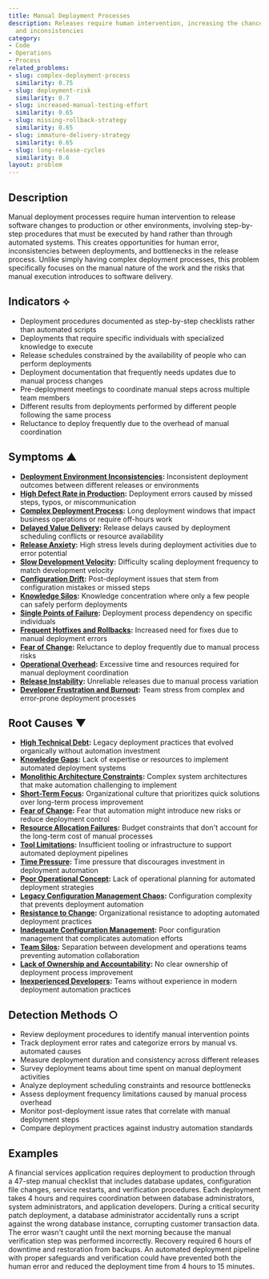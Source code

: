 ```yaml
---
title: Manual Deployment Processes
description: Releases require human intervention, increasing the chance for mistakes
  and inconsistencies
category:
- Code
- Operations
- Process
related_problems:
- slug: complex-deployment-process
  similarity: 0.75
- slug: deployment-risk
  similarity: 0.7
- slug: increased-manual-testing-effort
  similarity: 0.65
- slug: missing-rollback-strategy
  similarity: 0.65
- slug: immature-delivery-strategy
  similarity: 0.65
- slug: long-release-cycles
  similarity: 0.6
layout: problem
---
```


## Description

Manual deployment processes require human intervention to release software changes to production or other environments, involving step-by-step procedures that must be executed by hand rather than through automated systems. This creates opportunities for human error, inconsistencies between deployments, and bottlenecks in the release process. Unlike simply having complex deployment processes, this problem specifically focuses on the manual nature of the work and the risks that manual execution introduces to software delivery.

## Indicators ⟡

- Deployment procedures documented as step-by-step checklists rather than automated scripts
- Deployments that require specific individuals with specialized knowledge to execute
- Release schedules constrained by the availability of people who can perform deployments
- Deployment documentation that frequently needs updates due to manual process changes
- Pre-deployment meetings to coordinate manual steps across multiple team members
- Different results from deployments performed by different people following the same process
- Reluctance to deploy frequently due to the overhead of manual coordination

## Symptoms ▲

- **[Deployment Environment Inconsistencies](deployment-environment-inconsistencies.md):** Inconsistent deployment outcomes between different releases or environments
- **[High Defect Rate in Production](high-defect-rate-in-production.md):** Deployment errors caused by missed steps, typos, or miscommunication
- **[Complex Deployment Process](complex-deployment-process.md):** Long deployment windows that impact business operations or require off-hours work
- **[Delayed Value Delivery](delayed-value-delivery.md):** Release delays caused by deployment scheduling conflicts or resource availability
- **[Release Anxiety](release-anxiety.md):** High stress levels during deployment activities due to error potential
- **[Slow Development Velocity](slow-development-velocity.md):** Difficulty scaling deployment frequency to match development velocity
- **[Configuration Drift](configuration-drift.md):** Post-deployment issues that stem from configuration mistakes or missed steps
- **[Knowledge Silos](knowledge-silos.md):** Knowledge concentration where only a few people can safely perform deployments
- **[Single Points of Failure](single-points-of-failure.md):** Deployment process dependency on specific individuals
- **[Frequent Hotfixes and Rollbacks](frequent-hotfixes-and-rollbacks.md):** Increased need for fixes due to manual deployment errors
- **[Fear of Change](fear-of-change.md):** Reluctance to deploy frequently due to manual process risks
- **[Operational Overhead](operational-overhead.md):** Excessive time and resources required for manual deployment coordination
- **[Release Instability](release-instability.md):** Unreliable releases due to manual process variation
- **[Developer Frustration and Burnout](developer-frustration-and-burnout.md):** Team stress from complex and error-prone deployment processes

## Root Causes ▼

- **[High Technical Debt](high-technical-debt.md):** Legacy deployment practices that evolved organically without automation investment
- **[Knowledge Gaps](knowledge-gaps.md):** Lack of expertise or resources to implement automated deployment systems
- **[Monolithic Architecture Constraints](monolithic-architecture-constraints.md):** Complex system architectures that make automation challenging to implement
- **[Short-Term Focus](short-term-focus.md):** Organizational culture that prioritizes quick solutions over long-term process improvement
- **[Fear of Change](fear-of-change.md):** Fear that automation might introduce new risks or reduce deployment control
- **[Resource Allocation Failures](resource-allocation-failures.md):** Budget constraints that don't account for the long-term cost of manual processes
- **[Tool Limitations](tool-limitations.md):** Insufficient tooling or infrastructure to support automated deployment pipelines
- **[Time Pressure](time-pressure.md):** Time pressure that discourages investment in deployment automation
- **[Poor Operational Concept](poor-operational-concept.md):** Lack of operational planning for automated deployment strategies
- **[Legacy Configuration Management Chaos](legacy-configuration-management-chaos.md):** Configuration complexity that prevents deployment automation
- **[Resistance to Change](resistance-to-change.md):** Organizational resistance to adopting automated deployment practices
- **[Inadequate Configuration Management](inadequate-configuration-management.md):** Poor configuration management that complicates automation efforts
- **[Team Silos](team-silos.md):** Separation between development and operations teams preventing automation collaboration
- **[Lack of Ownership and Accountability](lack-of-ownership-and-accountability.md):** No clear ownership of deployment process improvement
- **[Inexperienced Developers](inexperienced-developers.md):** Teams without experience in modern deployment automation practices

## Detection Methods ○

- Review deployment procedures to identify manual intervention points
- Track deployment error rates and categorize errors by manual vs. automated causes
- Measure deployment duration and consistency across different releases
- Survey deployment teams about time spent on manual deployment activities
- Analyze deployment scheduling constraints and resource bottlenecks
- Assess deployment frequency limitations caused by manual process overhead
- Monitor post-deployment issue rates that correlate with manual deployment steps
- Compare deployment practices against industry automation standards

## Examples

A financial services application requires deployment to production through a 47-step manual checklist that includes database updates, configuration file changes, service restarts, and verification procedures. Each deployment takes 4 hours and requires coordination between database administrators, system administrators, and application developers. During a critical security patch deployment, a database administrator accidentally runs a script against the wrong database instance, corrupting customer transaction data. The error wasn't caught until the next morning because the manual verification step was performed incorrectly. Recovery required 6 hours of downtime and restoration from backups. An automated deployment pipeline with proper safeguards and verification could have prevented both the human error and reduced the deployment time from 4 hours to 15 minutes.